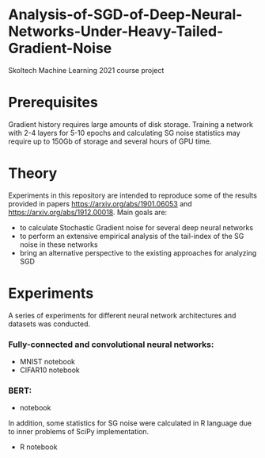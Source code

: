 # Analysis-of-SGD-of-Deep-Neural-Networks-Under-Heavy-Tailed-Gradient-Noise
Skoltech Machine Learning 2021 course project


# Prerequisites
Gradient history requires large amounts of disk storage. Training a network with 2-4 layers for 5-10 epochs and calculating SG noise statistics may require up to 150Gb of storage and several hours of GPU time.

# Theory

Experiments in this repository are intended to reproduce some of the results provided in papers https://arxiv.org/abs/1901.06053 and https://arxiv.org/abs/1912.00018. Main goals are:
- to calculate Stochastic Gradient noise for several deep neural networks
- to perform an extensive empirical analysis of the tail-index of the SG noise in these networks
- bring an alternative perspective to the existing approaches for analyzing SGD 

# Experiments

A series of experiments for different neural network architectures and datasets was conducted. 
### Fully-connected and convolutional neural networks:
- MNIST notebook
- CIFAR10 notebook
### BERT:
- notebook

In addition, some statistics for SG noise were calculated in R language due to inner problems of SciPy implementation.
- R notebook
